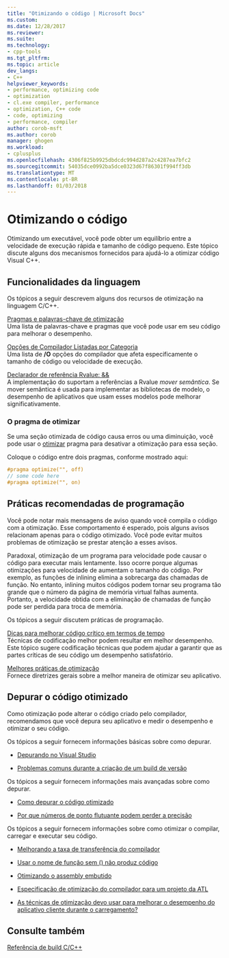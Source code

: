 ```yaml
---
title: "Otimizando o código | Microsoft Docs"
ms.custom: 
ms.date: 12/28/2017
ms.reviewer: 
ms.suite: 
ms.technology:
- cpp-tools
ms.tgt_pltfrm: 
ms.topic: article
dev_langs:
- C++
helpviewer_keywords:
- performance, optimizing code
- optimization
- cl.exe compiler, performance
- optimization, C++ code
- code, optimizing
- performance, compiler
author: corob-msft
ms.author: corob
manager: ghogen
ms.workload:
- cplusplus
ms.openlocfilehash: 4306f825b9925dbdcdc994d287a2c4287ea7bfc2
ms.sourcegitcommit: 54035dce0992ba5dce0323d67f86301f994ff3db
ms.translationtype: MT
ms.contentlocale: pt-BR
ms.lasthandoff: 01/03/2018
---
```

# <a name="optimizing-your-code"></a>Otimizando o código

Otimizando um executável, você pode obter um equilíbrio entre a velocidade de execução rápida e tamanho de código pequeno. Este tópico discute alguns dos mecanismos fornecidos para ajudá-lo a otimizar código Visual C++.

## <a name="language-features"></a>Funcionalidades da linguagem

Os tópicos a seguir descrevem alguns dos recursos de otimização na linguagem C/C++.

[Pragmas e palavras-chave de otimização](../../build/reference/optimization-pragmas-and-keywords.md)  
Uma lista de palavras-chave e pragmas que você pode usar em seu código para melhorar o desempenho.

[Opções de Compilador Listadas por Categoria](../../build/reference/compiler-options-listed-by-category.md)  
Uma lista de **/O** opções do compilador que afeta especificamente o tamanho de código ou velocidade de execução.

[Declarador de referência Rvalue: &&](../../cpp/rvalue-reference-declarator-amp-amp.md)  
A implementação do suportam a referências a Rvalue *mover semântica*. Se mover semântica é usada para implementar as bibliotecas de modelo, o desempenho de aplicativos que usam esses modelos pode melhorar significativamente.

### <a name="the-optimize-pragma"></a>O pragma de otimizar

Se uma seção otimizada de código causa erros ou uma diminuição, você pode usar o [otimizar](../../preprocessor/optimize.md) pragma para desativar a otimização para essa seção.

Coloque o código entre dois pragmas, conforme mostrado aqui:

```cpp
#pragma optimize("", off)
// some code here
#pragma optimize("", on)
```

## <a name="programming-practices"></a>Práticas recomendadas de programação

Você pode notar mais mensagens de aviso quando você compila o código com a otimização. Esse comportamento é esperado, pois alguns avisos relacionam apenas para o código otimizado. Você pode evitar muitos problemas de otimização se prestar atenção a esses avisos.

Paradoxal, otimização de um programa para velocidade pode causar o código para executar mais lentamente. Isso ocorre porque algumas otimizações para velocidade de aumentam o tamanho do código. Por exemplo, as funções de inlining elimina a sobrecarga das chamadas de função. No entanto, inlining muitos códigos podem tornar seu programa tão grande que o número da página de memória virtual falhas aumenta. Portanto, a velocidade obtida com a eliminação de chamadas de função pode ser perdida para troca de memória.

Os tópicos a seguir discutem práticas de programação.

[Dicas para melhorar código crítico em termos de tempo](../../build/reference/tips-for-improving-time-critical-code.md)  
Técnicas de codificação melhor podem resultar em melhor desempenho. Este tópico sugere codificação técnicas que podem ajudar a garantir que as partes críticas de seu código um desempenho satisfatório.

[Melhores práticas de otimização](../../build/reference/optimization-best-practices.md)  
Fornece diretrizes gerais sobre a melhor maneira de otimizar seu aplicativo.

## <a name="debugging-optimized-code"></a>Depurar o código otimizado

Como otimização pode alterar o código criado pelo compilador, recomendamos que você depura seu aplicativo e medir o desempenho e otimizar o seu código.

Os tópicos a seguir fornecem informações básicas sobre como depurar.

- [Depurando no Visual Studio](/visualstudio/debugger/debugging-in-visual-studio)

- [Problemas comuns durante a criação de um build de versão](../../build/reference/common-problems-when-creating-a-release-build.md)

Os tópicos a seguir fornecem informações mais avançadas sobre como depurar.

- [Como depurar o código otimizado](/visualstudio/debugger/how-to-debug-optimized-code)

- [Por que números de ponto flutuante podem perder a precisão](../../build/reference/why-floating-point-numbers-may-lose-precision.md)

Os tópicos a seguir fornecem informações sobre como otimizar o compilar, carregar e executar seu código.

- [Melhorando a taxa de transferência do compilador](../../build/reference/improving-compiler-throughput.md)

- [Usar o nome de função sem () não produz código](../../build/reference/using-function-name-without-parens-produces-no-code.md)

- [Otimizando o assembly embutido](../../assembler/inline/optimizing-inline-assembly.md)

- [Especificação de otimização do compilador para um projeto da ATL](../../atl/reference/specifying-compiler-optimization-for-an-atl-project.md)

- [As técnicas de otimização devo usar para melhorar o desempenho do aplicativo cliente durante o carregamento?](../../build/dll-frequently-asked-questions.md#mfc_optimization)

## <a name="see-also"></a>Consulte também

[Referência de build C/C++](../../build/reference/c-cpp-building-reference.md)  

